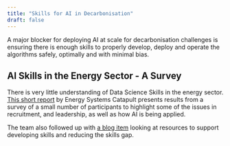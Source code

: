 ```yaml
---
title: "Skills for AI in Decarbonisation"
draft: false
---
```


A major blocker for deploying AI at scale for decarbonisation challenges is ensuring there is enough skills to properly develop, deploy and operate the algorithms safely, optimally and with minimal bias. 

## AI Skills in the Energy Sector - A Survey

There is very little understanding of Data Science Skills in the energy sector. [This short report](https://es.catapult.org.uk/report/data-science-skills-in-the-energy-sector-survey-results/) by Energy Systems Catapult presents results from a survey of a small number of participants to highlight some of the issues in recruitment, and leadership, as well as how AI is being applied.  

The team also followed up with [a blog item](https://es.catapult.org.uk/insight/data-science-skills-in-the-energy-sector-closing-the-gap-elisa-evans/) looking at resources to support developing skills and reducing the skills gap. 
